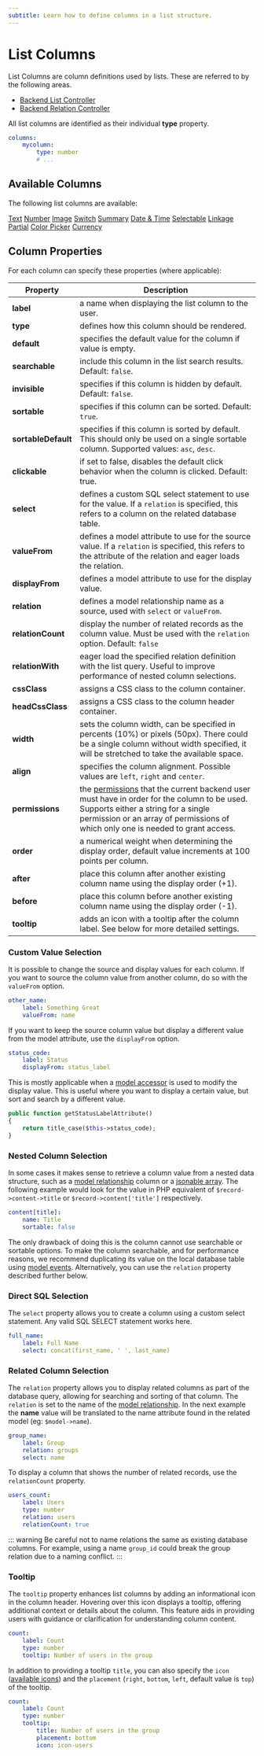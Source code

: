 ```yaml
---
subtitle: Learn how to define columns in a list structure.
---
```

# List Columns

List Columns are column definitions used by lists. These are referred to by the following areas.

- [Backend List Controller](../extend/lists/list-controller.md)
- [Backend Relation Controller](../extend/forms/relation-controller.md)

All list columns are identified as their individual **type** property.

```yaml
columns:
    mycolumn:
        type: number
        # ...
```

## Available Columns

The following list columns are available:

<div class="content-list-p" markdown="1">

[Text](./lists/column-text.md)
[Number](./lists/column-number.md)
[Image](./lists/column-image.md)
[Switch](./lists/column-switch.md)
[Summary](./lists/column-summary.md)
[Date & Time](./lists/column-datetime.md)
[Selectable](./lists/column-selectable.md)
[Linkage](./lists/column-linkage.md)
[Partial](./lists/column-partial.md)
[Color Picker](./lists/column-colorpicker.md)
[Currency](./lists/column-currency.md)

</div>

## Column Properties

For each column can specify these properties (where applicable):

Property | Description
------------- | -------------
**label** | a name when displaying the list column to the user.
**type** | defines how this column should be rendered.
**default** | specifies the default value for the column if value is empty.
**searchable** | include this column in the list search results. Default: `false`.
**invisible** | specifies if this column is hidden by default. Default: `false`.
**sortable** | specifies if this column can be sorted. Default: `true`.
**sortableDefault** | specifies if this column is sorted by default. This should only be used on a single sortable column. Supported values: `asc`, `desc`.
**clickable** | if set to false, disables the default click behavior when the column is clicked. Default: true.
**select** | defines a custom SQL select statement to use for the value. If a `relation` is specified, this refers to a column on the related database table.
**valueFrom** | defines a model attribute to use for the source value. If a `relation` is specified, this refers to the attribute of the relation and eager loads the relation.
**displayFrom** | defines a model attribute to use for the display value.
**relation** | defines a model relationship name as a source, used with `select` or `valueFrom`.
**relationCount** | display the number of related records as the column value. Must be used with the `relation` option. Default: `false`
**relationWith** | eager load the specified relation definition with the list query. Useful to improve performance of nested column selections.
**cssClass** | assigns a CSS class to the column container.
**headCssClass** | assigns a CSS class to the column header container.
**width** | sets the column width, can be specified in percents (10%) or pixels (50px). There could be a single column without width specified, it will be stretched to take the available space.
**align** | specifies the column alignment. Possible values are `left`, `right` and `center`.
**permissions** | the [permissions](../extend/backend/permissions.md) that the current backend user must have in order for the column to be used. Supports either a string for a single permission or an array of permissions of which only one is needed to grant access.
**order** | a numerical weight when determining the display order, default value increments at 100 points per column.
**after** | place this column after another existing column name using the display order (+1).
**before** | place this column before another existing column name using the display order (-1).
**tooltip** | adds an icon with a tooltip after the column label. See below for more detailed settings.

### Custom Value Selection

It is possible to change the source and display values for each column. If you want to source the column value from another column, do so with the `valueFrom` option.

```yaml
other_name:
    label: Something Great
    valueFrom: name
```

If you want to keep the source column value but display a different value from the model attribute, use the `displayFrom` option.

```yaml
status_code:
    label: Status
    displayFrom: status_label
```

This is mostly applicable when a [model accessor](../extend/database/mutators.md) is used to modify the display value. This is useful where you want to display a certain value, but sort and search by a different value.

```php
public function getStatusLabelAttribute()
{
    return title_case($this->status_code);
}
```

### Nested Column Selection

In some cases it makes sense to retrieve a column value from a nested data structure, such as a [model relationship](../extend/database/relations.md) column or a [jsonable array](../extend/system/models.md). The following example would look for the value in PHP equivalent of `$record->content->title` or `$record->content['title']` respectively.

```yaml
content[title]:
    name: Title
    sortable: false
```

The only drawback of doing this is the column cannot use searchable or sortable options. To make the column searchable, and for performance reasons, we recommend duplicating its value on the local database table using [model events](../extend/database/model.md). Alternatively, you can use the `relation` property described further below.

### Direct SQL Selection

The `select` property allows you to create a column using a custom select statement. Any valid SQL SELECT statement works here.

```yaml
full_name:
    label: Full Name
    select: concat(first_name, ' ', last_name)
```

### Related Column Selection

The `relation` property allows you to display related columns as part of the database query, allowing for searching and sorting of that column. The `relation` is set to the name of the [model relationship](../database/relations.md). In the next example the **name** value will be translated to the name attribute found in the related model (eg: `$model->name`).

```yaml
group_name:
    label: Group
    relation: groups
    select: name
```

To display a column that shows the number of related records, use the `relationCount` property.

```yaml
users_count:
    label: Users
    type: number
    relation: users
    relationCount: true
```

::: warning
Be careful not to name relations the same as existing database columns. For example, using a name `group_id` could break the group relation due to a naming conflict.
:::

### Tooltip

The `tooltip` property enhances list columns by adding an informational icon in the column header. Hovering over this icon displays a tooltip, offering additional context or details about the column. This feature aids in providing users with guidance or clarification for understanding column content.

```yaml
count:
    label: Count
    type: number
    tooltip: Number of users in the group
```

In addition to providing a tooltip `title`, you can also specify the `icon` ([available icons](../element/available-icons.md)) and the `placement` (`right`, `bottom`, `left`, default value is `top`) of the tooltip.

```yaml
count:
    label: Count
    type: number
    tooltip:
        title: Number of users in the group
        placement: bottom
        icon: icon-users
```

